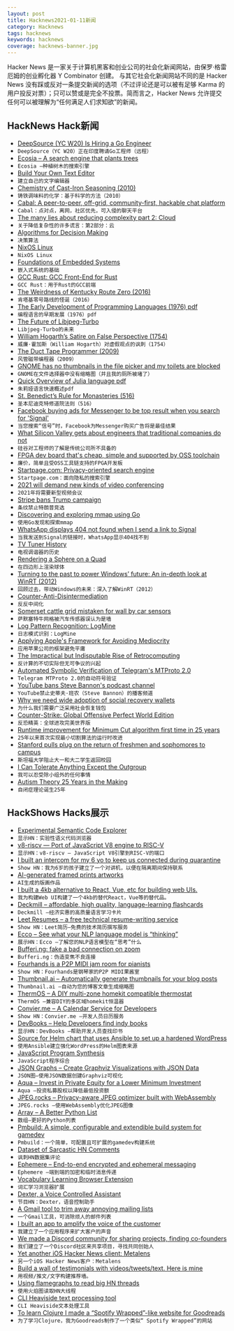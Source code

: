 ```yaml
---
layout: post
title: Hacknews2021-01-11新闻
category: Hacknews
tags: hacknews
keywords: hacknews
coverage: hacknews-banner.jpg
---
```


Hacker News 是一家关于计算机黑客和创业公司的社会化新闻网站，由保罗·格雷厄姆的创业孵化器 Y Combinator 创建。
与其它社会化新闻网站不同的是 Hacker News 没有踩或反对一条提交新闻的选项（不过评论还是可以被有足够 Karma 的用户投反对票）；只可以赞或是完全不投票。简而言之，Hacker News 允许提交任何可以被理解为“任何满足人们求知欲”的新闻。

## HackNews Hack新闻


- [DeepSource (YC W20) Is Hiring a Go Engineer](https://deepsource.io/jobs/software-engineer-language-go-in/)
- `DeepSource（YC W20）正在印度聘请Go工程师（远程）`
- [Ecosia – A search engine that plants trees](https://www.ecosia.org/)
- `Ecosia –种植树木的搜索引擎`
- [Build Your Own Text Editor](http://viewsourcecode.org/snaptoken/kilo/)
- `建立自己的文字编辑器`
- [Chemistry of Cast-Iron Seasoning (2010)](http://sherylcanter.com/wordpress/2010/01/a-science-based-technique-for-seasoning-cast-iron/)
- `铸铁调味料的化学：基于科学的方法（2010）`
- [Cabal: A peer-to-peer, off-grid, community-first, hackable chat platform](https://cabal.chat/)
- `Cabal：点对点，离网，社区优先，可入侵的聊天平台`
- [The many lies about reducing complexity part 2: Cloud](https://ea.rna.nl/2021/01/10/the-many-lies-about-reducing-complexity-part-2-cloud/)
- `关于降低复杂性的许多谎言：第2部分：云`
- [Algorithms for Decision Making](http://algorithmsbook.com/)
- `决策算法`
- [NixOS Linux](https://nixos.org/)
- `NixOS Linux`
- [Foundations of Embedded Systems](https://f-of-e.org/)
- `嵌入式系统的基础`
- [GCC Rust: GCC Front-End for Rust](https://github.com/Rust-GCC/gccrs)
- `GCC Rust：用于Rust的GCC前端`
- [The Weirdness of Kentucky Route Zero (2016)](http://blog.joshhaas.com/2016/10/the-weirdness-of-kentucky-route-zero/)
- `肯塔基零号路线的怪诞（2016）`
- [The Early Development of Programming Languages (1976) pdf](http://bitsavers.trailing-edge.com/pdf/stanford/cs_techReports/STAN-CS-76-562_EarlyDevelPgmgLang_Aug76.pdf)
- `编程语言的早期发展（1976）pdf`
- [The Future of Libjpeg-Turbo](https://groups.google.com/g/libjpeg-turbo-announce/c/_H2BZDmSQWA/m/Fvy9sEByBwAJ?pli=1)
- `Libjpeg-Turbo的未来`
- [William Hogarth’s Satire on False Perspective (1754)](https://publicdomainreview.org/collection/william-hogarth-satire-on-false-perspective)
- `威廉·霍加斯（William Hogarth）对虚假观点的讽刺（1754）`
- [The Duct Tape Programmer (2009)](https://www.joelonsoftware.com/2009/09/23/the-duct-tape-programmer/)
- `风管磁带编程器（2009）`
- [GNOME has no thumbnails in the file picker and my toilets are blocked](https://jayfax.neocities.org/mediocrity/gnome-has-no-thumbnails-in-the-file-picker.html)
- `GNOME在文件选择器中没有缩略图（并且我的厕所被堵了）`
- [Quick Overview of Julia language pdf](http://algorithmsbook.com/files/appendix-g.pdf)
- `朱莉娅语言快速概述pdf`
- [St. Benedict’s Rule for Monasteries (516)](https://www.gutenberg.org/files/50040/50040-h/50040-h.html)
- `圣本尼迪克特修道院法则（516）`
- [Facebook buying ads for Messenger to be top result when you search for 'Signal'](https://twitter.com/signalapp/status/1348079223701794819/)
- `当您搜索“信号”时，Facebook为Messenger购买广告将是最佳结果`
- [What Silicon Valley gets about engineers that traditional companies do not](https://blog.pragmaticengineer.com/what-silicon-valley-gets-right-on-software-engineers/)
- `硅谷对工程师的了解是传统公司所不具备的`
- [FPGA dev board that's cheap, simple and supported by OSS toolchain](https://github.com/tinyvision-ai-inc/UPduino-v3.0)
- `廉价，简单且受OSS工具链支持的FPGA开发板`
- [Startpage.com: Privacy-oriented search engine](https://www.startpage.com/)
- `Startpage.com：面向隐私的搜索引擎`
- [2021 will demand new kinds of video conferencing](https://www.axios.com/video-conferencing-zoom-skype-meetings-119f5b65-4416-411f-9e65-b1f5b01c07a1.html)
- `2021年将需要新型视频会议`
- [Stripe bans Trump campaign](https://www.axios.com/payment-processor-stripe-bans-trump-campaign-0f55ff23-973b-4168-9f9c-0992b9a26d08.html)
- `条纹禁止特朗普竞选`
- [Discovering and exploring mmap using Go](https://brunocalza.me/2021/01/10/discovering-and-exploring-mmap-using-go/)
- `使用Go发现和探索mmap`
- [WhatsApp displays 404 not found when I send a link to Signal](https://www.dropbox.com/s/0t5venwty2oe2re/Screenshot%202021-01-10%20at%2022.50.34.png?dl=0)
- `当我发送到Signal的链接时，WhatsApp显示404找不到`
- [TV Tuner History](https://www.maximus-randd.com/tv-tuner-history-pt5.html)
- `电视调谐器的历史`
- [Rendering a Sphere on a Quad](https://bgolus.medium.com/rendering-a-sphere-on-a-quad-13c92025570c)
- `在四边形上渲染球体`
- [Turning to the past to power Windows’ future: An in-depth look at WinRT (2012)](https://arstechnica.com/features/2012/10/windows-8-and-winrt-everything-old-is-new-again/)
- `回顾过去，带动Windows的未来：深入了解WinRT（2012）`
- [Counter-Anti-Disintermediation](https://wiki.p2pfoundation.net/Counter-Anti-Disintermediation)
- `反反中间化`
- [Somerset cattle grid mistaken for wall by car sensors](https://www.bbc.co.uk/news/uk-england-somerset-55571080)
- `萨默塞特牛网格被汽车传感器误认为是墙`
- [Log Pattern Recognition: LogMine](https://sayr.us/log-pattern-recognition/logmine/)
- `日志模式识别：LogMine`
- [Applying Apple's Framework for Avoiding Mediocrity](https://www.sarthakjain.com/p/apples-framework-for-escaping-mediocrity?r=86tsj)
- `应用苹果公司的框架避免平庸`
- [The Impractical but Indisputable Rise of Retrocomputing](https://www.nytimes.com/2021/01/08/style/retrocomputing.html)
- `反计算的不切实际但无可争议的兴起`
- [Automated Symbolic Verification of Telegram's MTProto 2.0](https://arxiv.org/abs/2012.03141)
- `Telegram MTProto 2.0的自动符号验证`
- [YouTube bans Steve Bannon's podcast channel](https://www.businessinsider.com/youtube-bans-steve-bannon-war-room-podcast-rudy-giuliani-comments-2021-1)
- `YouTube禁止史蒂夫·班农（Steve Bannon）的播客频道`
- [Why we need wide adoption of social recovery wallets](https://vitalik.ca/general/2021/01/11/recovery.html)
- `为什么我们需要广泛采用社会恢复钱包`
- [Counter-Strike: Global Offensive Perfect World Edition](https://counterstrike.fandom.com/wiki/Counter-Strike:_Global_Offensive_Perfect_World_Edition)
- `反恐精英：全球进攻完美世界版`
- [Runtime improvement for Minimum Cut algorithm first time in 25 years](https://arxiv.org/abs/1911.01145)
- `25年以来首次实现最小切割算法的运行时改进`
- [Stanford pulls plug on the return of freshmen and sophomores to campus](https://www.mercurynews.com/2021/01/10/stanford-pulls-plug-on-the-return-of-freshmen-and-sophomores-to-campus/)
- `斯坦福大学阻止大一和大二学生返回校园`
- [I Can Tolerate Anything Except the Outgroup](https://slatestarcodex.com/2014/09/30/i-can-tolerate-anything-except-the-outgroup/)
- `我可以忍受除小组外的任何事情`
- [Autism Theory 25 Years in the Making](https://neurosciencenews.com/new-autism-theory-17548/)
- `自闭症理论诞生25年`


## HackShows Hacks展示

- [ Experimental Semantic Code Explorer](https://artifacts.bypaulshen.com/code-explorer/02/)
- `显示HN：实验性语义代码浏览器`
- [ v8-riscv — Port of JavaScript V8 engine to RISC-V](https://github.com/v8-riscv/v8)
- `显示HN：v8-riscv — JavaScript V8引擎到RISC-V的端口`
- [ I built an intercom for my 6 yo to keep us connected during quarantine](https://chordata.cc/blog/open-source-intercom-for-kids/)
- `Show HN：我为6岁的孩子建立了一个对讲机，以便在隔离期间保持联系`
- [ AI-generated framed prints artworks](http://uniqueaiart.com/)
- `AI生成的版画作品`
- [ I built a 4kb alternative to React, Vue, etc for building web UIs.](https://synergyjs.org)
- `我为构建Web UI构建了一个4kb的替代React，Vue等的替代品。`
- [ Deckmill – affordable, high quality, language-learning flashcards](https://deckmill.com/)
- `Deckmill –经济实惠的高质量语言学习卡片`
- [ Leet Resumes – a free technical resume-writing service](https://leetresumes.com/)
- `Show HN：Leet简历–免费的技术简历撰写服务`
- [ Ecco – See what your NLP language model is “thinking”](https://www.eccox.io/)
- `展示HN：Ecco –了解您的NLP语言模型在“思考”什么`
- [ Bufferi.ng: fake a bad connection on zoom](Https://www.bufferi.ng)
- `Bufferi.ng：伪造变焦不良连接`
- [ Fourhands is a P2P MIDI jam room for pianists](https://fourhands.jminjie.com/)
- `Show HN：Fourhands是钢琴家的P2P MIDI果酱室`
- [ Thumbnail.ai – Automatically generate thumbnails for your blog posts](https://thumbnail.ai/)
- `Thumbnail.ai –自动为您的博客文章生成缩略图`
- [ ThermOS – A DIY multi-zone homekit compatible thermostat](https://joetruncale.medium.com/thermos-d089e1c4974b)
- `ThermOS –兼容DIY的多区域homekit恒温器`
- [ Convier.me – A Calendar Service for Developers](https://convier.me)
- `Show HN：Convier.me –开发人员日历服务`
- [ DevBooks – Help Developers find indy books](https://thesmartcoder.dev/books/)
- `显示HN：DevBooks –帮助开发人员查找印书`
- [ Source for Helm chart that uses Ansible to set up a hardened WordPress](https://code.habd.as/comfusion/WordPress)
- `使用Ansible建立强化WordPress的Helm图表来源`
- [ JavaScript Program Synthesis](https://grgv.xyz/inductive_program_synthesis/)
- `JavaScript程序综合`
- [ JSON Graphs – Create Graphviz Visualizations with JSON Data](https://nounparse.com/)
- `JSON图–使用JSON数据创建Graphviz可视化`
- [ Aqua – Invest in Private Equity for a Lower Minimum Investment](http://investwithaqua.com)
- `Aqua –投资私募股权以降低最低投资额`
- [ JPEG.rocks – Privacy-aware JPEG optimizer built with WebAssembly](https://jpeg.rocks)
- `JPEG.rocks –使用WebAssembly优化JPEG图像`
- [ Array – A Better Python List](https://github.com/Lauriat/funct)
- `数组–更好的Python列表`
- [ Pmbuild: A simple, configurable and extendible build system for gamedev](https://github.com/polymonster/pmbuild)
- `Pmbuild：一个简单，可配置且可扩展的gamedev构建系统`
- [ Dataset of Sarcastic HN Comments](https://github.com/traghav/sarcasticHN)
- `讽刺HN数据集评论`
- [ Ephemere – End-to-end encrypted and ephemeral messaging](https://ephemere.app)
- `Ephemere –端到端的加密和临时消息传递`
- [ Vocabulary Learning Browser Extension](https://github.com/fertkir/vocabulary-to-google-sheet)
- `词汇学习浏览器扩展`
- [ Dexter, a Voice Controlled Assistant](https://github.com/iamsrp/dexter)
- `节目HN：Dexter，语音控制助手`
- [ A Gmail tool to trim away annoying mailing lists](https://trimbox.io/)
- `一个Gmail工具，可消除烦人的邮件列表`
- [ I built an app to amplify the voice of the customer](https://shieldvoc.com/)
- `我建立了一个应用程序来扩大客户的声音`
- [ We made a Discord community for sharing projects, finding co-founders](https://discord.com/invite/4naFT8d)
- `我们建立了一个Discord社区来共享项目，寻找共同创始人`
- [ Yet another iOS Hacker News client: Metalens](https://apps.apple.com/us/app/metalens/id1506654571?ls=1)
- `另一个iOS Hacker News客户：Metalens`
- [ Build a wall of testimonials with videos/tweets/text. Here is mine](https://testimonial.to/testimonial/all)
- `用视频/推文/文字构建推荐墙。`
- [ Using flamegraphs to read big HN threads](https://trungdq88.github.io/hn-big-threads/index.html)
- `使用火焰图读取HN大线程`
- [ CLI Heaviside text processing tool](https://github.com/mcastorina/heavi)
- `CLI Heaviside文本处理工具`
- [ To learn Clojure I made a “Spotify Wrapped”-like website for Goodreads](https://www.readingyear.com)
- `为了学习Clojure，我为Goodreads制作了一个类似“ Spotify Wrapped”的网站`

